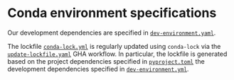 # Conda environment specifications

Our development dependencies are specified in [`dev-environment.yaml`](dev-environment.yaml).

The lockfile [`conda-lock.yml`](conda-lock.yml) is regularly updated using `conda-lock`
via the [`update-lockfile.yaml`](../.github/workflows/update-lockfile.yaml) GHA workflow.
In particular, the lockfile is generated based on the project dependencies specified in
[`pyproject.toml`](../pyproject.toml) the development dependencies specified in
[`dev-environment.yml`](dev-environment.yml).
